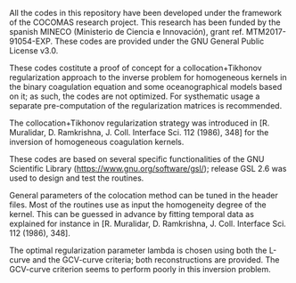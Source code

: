All the codes in this repository have been developed under the framework of the COCOMAS research project. This research has been funded by the spanish MINECO (Ministerio de Ciencia e Innovación), grant ref. MTM2017- 91054-EXP. These codes are provided under the GNU General Public License v3.0.


These codes costitute a proof of concept for a collocation+Tikhonov regularization approach to the inverse problem for homogeneous kernels in the binary coagulation equation and some oceanographical models based on it; as such, the codes are not optimized. For systhematic usage a separate pre-computation of the regularization matrices is recommended.

The collocation+Tikhonov regularization strategy was introduced in [R. Muralidar, D. Ramkrishna, J. Coll.  Interface Sci. 112 (1986), 348] for the inversion of homogeneous coagulation kernels.

These codes are based on several specific functionalities of the GNU Scientific Library (https://www.gnu.org/software/gsl/); release GSL 2.6 was used to design and test the routines.

General parameters of the colocation method can be tuned in the header files. Most of the routines use as input the homogeneity degree of the kernel. This can be guessed in advance by fitting temporal data as explained for instance in [R. Muralidar, D. Ramkrishna, J. Coll.  Interface Sci. 112 (1986), 348].

The optimal regularization parameter lambda is chosen using both the L-curve and the GCV-curve criteria; both reconstructions are provided. The GCV-curve criterion seems to perform poorly in this inversion problem.
